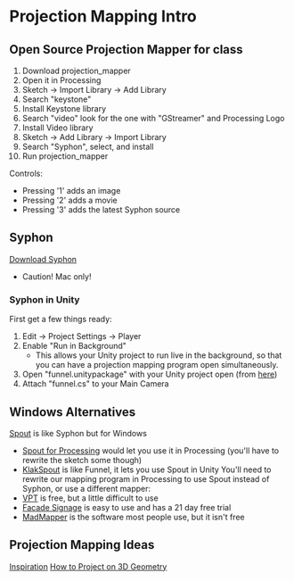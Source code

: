 # Projection Mapping Intro

## Open Source Projection Mapper for class

1. Download projection_mapper
2. Open it in Processing
3. Sketch -> Import Library -> Add Library
4. Search "keystone"
5. Install Keystone library
6. Search "video" look for the one with "GStreamer" and Processing Logo
7. Install Video library
8. Sketch -> Add Library -> Import Library
9. Search "Syphon", select, and install
10. Run projection_mapper

Controls:
+ Pressing '1' adds an image
+ Pressing '2' adds a movie
+ Pressing '3' adds the latest Syphon source

## Syphon
[Download Syphon](http://syphon.v002.info/)
+ Caution! Mac only!

### Syphon in Unity

First get a few things ready:

1. Edit -> Project Settings -> Player
2. Enable "Run in Background"
	+ This allows your Unity project to run live in the background, so that you can have a projection mapping program open simultaneously.
3. Open "funnel.unitypackage" with your Unity project open (from [here](https://github.com/keijiro/Funnel))
4. Attach "funnel.cs" to your Main Camera

## Windows Alternatives

[Spout](http://spout.zeal.co/) is like Syphon but for Windows
+ [Spout for Processing](https://github.com/leadedge/SpoutProcessing) would let you use it in Processing (you'll have to rewrite the sketch some though)
+ [KlakSpout](https://github.com/keijiro/KlakSpout) is like Funnel, it lets you use Spout in Unity
You'll need to rewrite our mapping program in Processing to use Spout instead of Syphon, or use a different mapper:
+ [VPT](https://hcgilje.wordpress.com/vpt/) is free, but a little difficult to use
+ [Facade Signage](https://www.videomappingsoftware.com/download/) is easy to use and has a 21 day free trial
+ [MadMapper](https://madmapper.com/) is the software most people use, but it isn't free

## Projection Mapping Ideas
[Inspiration](http://projection-mapping.org/inspiration/)
[How to Project on 3D Geometry](https://vvvv.org/documentation/how-to-project-on-3d-geometry)
